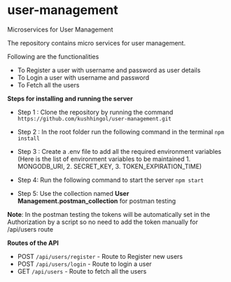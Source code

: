 # user-management
Microservices for User Management

The repository contains micro services for user management.


Following are the functionalities 

* To Register a user with username and password as user details
* To Login a user with username and password
* To Fetch all the users

**Steps for installing and running the server**

- Step 1 : Clone the repository by running the command `https://github.com/kushhingol/user-management.git`
- Step 2 : In the root folder run the following command in the terminal `npm install`
- Step 3 : Create a .env file to add all the required environment variables (Here is the list of environment variables to be maintained
            1. MONGODB_URI, 2. SECRET_KEY, 3. TOKEN_EXPIRATION_TIME)

- Step 4: Run the following command to start the server `npm start`
- Step 5: Use the collection named **User Management.postman_collection** for postman testing

**Note**: In the postman testing the tokens will be automatically set in the Authorization by a script so no need to add the token manually for /api/users route

**Routes of the API**

- POST `/api/users/register` - Route to Register new users
- POST `/api/users/login` - Route to login a user
- GET `/api/users` - Route to fetch all the users
